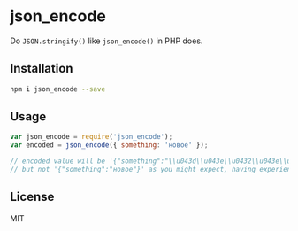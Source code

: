 # json_encode

Do `JSON.stringify()` like `json_encode()` in PHP does.

## Installation

```bash
npm i json_encode --save
```

## Usage

```js
var json_encode = require('json_encode');
var encoded = json_encode({ something: 'новое' });

// encoded value will be '{"something":"\\u043d\\u043e\\u0432\\u043e\\u0435"}'
// but not '{"something":"новое"}' as you might expect, having experience with JSON.stringify
```

## License

MIT
